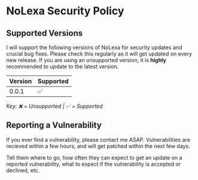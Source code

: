 # NoLexa Security Policy

## Supported Versions

I will support the following versions of NoLexa for security updates and crucial bug fixes. Please check this regularly as it will get updated on every new release.
If you are using an unsupported version, it is **highly** recommended to update to the latest version.

| Version | Supported          |
| ------- | ------------------ |
| 0.0.1   | :white_check_mark: |

*Key: :x: = Unsupported | :white_check_mark: = Supported*

## Reporting a Vulnerability

If you ever find a vulnerability, please contact me ASAP. Vulnerabilities are recieved within a few hours, and will get patched within the next few days.


Tell them where to go, how often they can expect to get an update on a
reported vulnerability, what to expect if the vulnerability is accepted or
declined, etc.
